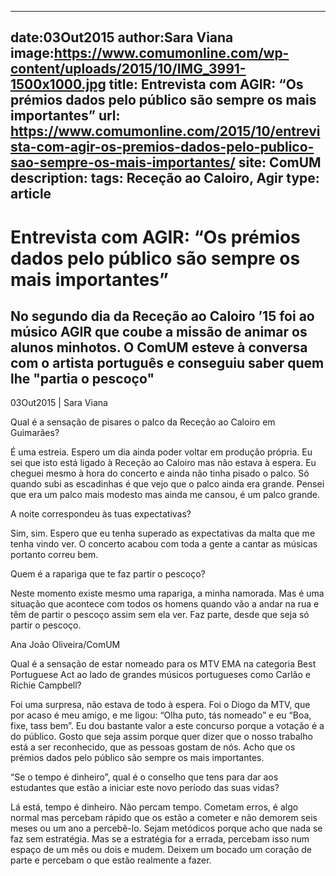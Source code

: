 
---
date:03Out2015
author:Sara Viana
image:https://www.comumonline.com/wp-content/uploads/2015/10/IMG_3991-1500x1000.jpg
title: Entrevista com AGIR: “Os prémios dados pelo público são sempre os mais importantes”
url: https://www.comumonline.com/2015/10/entrevista-com-agir-os-premios-dados-pelo-publico-sao-sempre-os-mais-importantes/
site: ComUM
description: 
tags: Receção ao Caloiro, Agir
type: article
---


# Entrevista com AGIR: “Os prémios dados pelo público são sempre os mais importantes”

## No segundo dia da Receção ao Caloiro ’15 foi ao músico AGIR que coube a missão de animar os alunos minhotos. O ComUM esteve à conversa com o artista português  e conseguiu saber quem lhe "partia o pescoço"

03Out2015 | Sara Viana

Qual é a sensação de pisares o palco da Receção ao Caloiro em Guimarães?

É uma estreia. Espero um dia ainda poder voltar em produção própria. Eu sei que isto está ligado à Receção ao Caloiro mas não estava à espera. Eu cheguei mesmo à hora do concerto e ainda não tinha pisado o palco. Só quando subi as escadinhas é que vejo que o palco ainda era grande. Pensei que era um palco mais modesto mas ainda me cansou, é um palco grande.

A noite correspondeu às tuas expectativas?

Sim, sim. Espero que eu tenha superado as expectativas da malta que me tenha vindo ver. O concerto acabou com toda a gente a cantar as músicas portanto correu bem.

Quem é a rapariga que te faz partir o pescoço?

Neste momento existe mesmo uma rapariga, a minha namorada. Mas é uma situação que acontece com todos os homens quando vão a andar na rua e têm de partir o pescoço assim sem ela ver. Faz parte, desde que seja só partir o pescoço.



Ana João Oliveira/ComUM

Qual é a sensação de estar nomeado para os MTV EMA na categoria Best Portuguese Act ao lado de grandes músicos portugueses como Carlão e Richie Campbell?

Foi uma surpresa, não estava de todo à espera. Foi o Diogo da MTV, que por acaso é meu amigo, e me ligou: “Olha puto, tás nomeado” e eu “Boa, fixe, tass bem”. Eu dou bastante valor a este concurso porque a votação é a do público. Gosto que seja assim porque quer dizer que o nosso trabalho está a ser reconhecido, que as pessoas gostam de nós. Acho que os prémios dados pelo público são sempre os mais importantes.

“Se o tempo é dinheiro”, qual é o conselho que tens para dar aos estudantes que estão a iniciar este novo período das suas vidas?

Lá está, tempo é dinheiro. Não percam tempo. Cometam erros, é algo normal mas percebam rápido que os estão a cometer e não demorem seis meses ou um ano a percebê-lo. Sejam metódicos porque acho que nada se faz sem estratégia. Mas se a estratégia for a errada, percebam isso num espaço de um mês ou dois e mudem. Deixem um bocado um coração de parte e percebam o que estão realmente a fazer.




